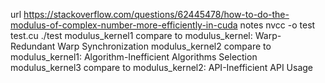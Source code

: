 url
https://stackoverflow.com/questions/62445478/how-to-do-the-modulus-of-complex-number-more-efficiently-in-cuda
notes
nvcc -o test test.cu
./test
modulus_kernel1 compare to modulus_kernel: Warp-Redundant Warp Synchronization
modulus_kernel2 compare to modulus_kernel1: Algorithm-Inefficient Algorithms Selection
modulus_kernel3 compare to modulus_kernel2: API-Inefficient API Usage